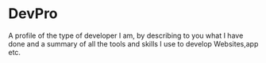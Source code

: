 # DevPro
A profile of the type of developer I am, by describing to you what I have done and a summary of all the tools and skills I use to develop Websites,app etc.

